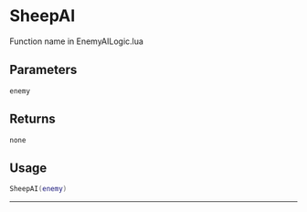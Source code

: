 # SheepAI
Function name in EnemyAILogic.lua
## Parameters
`enemy`
## Returns
`none`
## Usage
```lua
SheepAI(enemy)
```
---
